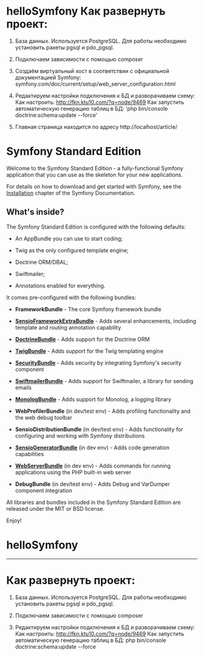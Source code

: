 # helloSymfony Как развернуть проект:

1) База данных.
Используется PostgreSQL. Для работы необходимо установить ракеты pgsql и pdo_pgsql.

2) Подключаем зависимости с помощью composer

3) Создаём виртуальный хост в соответствии с официальной документацией Symfony: symfony.com/doc/current/setup/web_server_configuration.html

4) Редактируем настройки подключения к БД и разворачиваем схему:
   Как настроить: http://fkn.ktu10.com/?q=node/9469
   Как запустить автоматическую генерацию таблиц в БД: 'php bin/console doctrine:schema:update --force'

5) Главная страница находится по адресу http://localhost/article/

Symfony Standard Edition
========================

Welcome to the Symfony Standard Edition - a fully-functional Symfony
application that you can use as the skeleton for your new applications.

For details on how to download and get started with Symfony, see the
[Installation][1] chapter of the Symfony Documentation.

What's inside?
--------------

The Symfony Standard Edition is configured with the following defaults:

  * An AppBundle you can use to start coding;

  * Twig as the only configured template engine;

  * Doctrine ORM/DBAL;

  * Swiftmailer;

  * Annotations enabled for everything.

It comes pre-configured with the following bundles:

  * **FrameworkBundle** - The core Symfony framework bundle

  * [**SensioFrameworkExtraBundle**][6] - Adds several enhancements, including
    template and routing annotation capability

  * [**DoctrineBundle**][7] - Adds support for the Doctrine ORM

  * [**TwigBundle**][8] - Adds support for the Twig templating engine

  * [**SecurityBundle**][9] - Adds security by integrating Symfony's security
    component

  * [**SwiftmailerBundle**][10] - Adds support for Swiftmailer, a library for
    sending emails

  * [**MonologBundle**][11] - Adds support for Monolog, a logging library

  * **WebProfilerBundle** (in dev/test env) - Adds profiling functionality and
    the web debug toolbar

  * **SensioDistributionBundle** (in dev/test env) - Adds functionality for
    configuring and working with Symfony distributions

  * [**SensioGeneratorBundle**][13] (in dev env) - Adds code generation
    capabilities

  * [**WebServerBundle**][14] (in dev env) - Adds commands for running applications
    using the PHP built-in web server

  * **DebugBundle** (in dev/test env) - Adds Debug and VarDumper component
    integration

All libraries and bundles included in the Symfony Standard Edition are
released under the MIT or BSD license.

Enjoy!

[1]:  https://symfony.com/doc/3.3/setup.html
[6]:  https://symfony.com/doc/current/bundles/SensioFrameworkExtraBundle/index.html
[7]:  https://symfony.com/doc/3.3/doctrine.html
[8]:  https://symfony.com/doc/3.3/templating.html
[9]:  https://symfony.com/doc/3.3/security.html
[10]: https://symfony.com/doc/3.3/email.html
[11]: https://symfony.com/doc/3.3/logging.html
[13]: https://symfony.com/doc/current/bundles/SensioGeneratorBundle/index.html
[14]: https://symfony.com/doc/current/setup/built_in_web_server.html

# helloSymfony
-----------

# Как развернуть проект:

1) База данных.
Используется PostgreSQL. Для работы необходимо установить ракеты pgsql и pdo_pgsql.

2) Подключаем зависимости с помощью composer

3) Редактируем настройки подключения к БД и разворачиваем схему:
   Как настроить: http://fkn.ktu10.com/?q=node/9469
   Как запустить автоматическую генерацию таблиц в БД: php bin/console doctrine:schema:update --force

